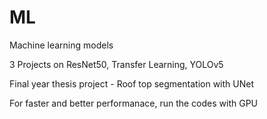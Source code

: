 # ML
Machine learning models

3 Projects on ResNet50, Transfer Learning, YOLOv5

Final year thesis project - Roof top segmentation with UNet

For faster and better performanace, run the codes with GPU
